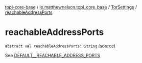 [topl-core-base](../../index.md) / [io.matthewnelson.topl_core_base](../index.md) / [TorSettings](index.md) / [reachableAddressPorts](./reachable-address-ports.md)

# reachableAddressPorts

`abstract val reachableAddressPorts: `[`String`](https://kotlinlang.org/api/latest/jvm/stdlib/kotlin/-string/index.html) [(source)](https://github.com/05nelsonm/TorOnionProxyLibrary-Android/blob/master/topl-core-base/src/main/java/io/matthewnelson/topl_core_base/TorSettings.kt#L194)

See [DEFAULT__REACHABLE_ADDRESS_PORTS](-d-e-f-a-u-l-t__-r-e-a-c-h-a-b-l-e_-a-d-d-r-e-s-s_-p-o-r-t-s.md)

